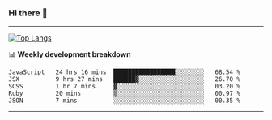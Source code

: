 ### Hi there 👋

-------
[![Top Langs](https://github-readme-stats.vercel.app/api/top-langs/?username=ashish-r)](https://github.com/anuraghazra/github-readme-stats)

📊 **Weekly development breakdown**
<!--START_SECTION:waka-->
```text
JavaScript   24 hrs 16 mins  █████████████████░░░░░░░░   68.54 % 
JSX          9 hrs 27 mins   ██████▓░░░░░░░░░░░░░░░░░░   26.70 % 
SCSS         1 hr 7 mins     ▓░░░░░░░░░░░░░░░░░░░░░░░░   03.20 % 
Ruby         20 mins         ▒░░░░░░░░░░░░░░░░░░░░░░░░   00.97 % 
JSON         7 mins          ░░░░░░░░░░░░░░░░░░░░░░░░░   00.35 % 
```
<!--END_SECTION:waka-->
-------

<!--
**ashish-r/ashish-r** is a ✨ _special_ ✨ repository because its `README.md` (this file) appears on your GitHub profile.

Here are some ideas to get you started:

- 🔭 I’m currently working on ...
- 🌱 I’m currently learning ...
- 👯 I’m looking to collaborate on ...
- 🤔 I’m looking for help with ...
- 💬 Ask me about ...
- 📫 How to reach me: ...
- 😄 Pronouns: ...
- ⚡ Fun fact: ...
-->
